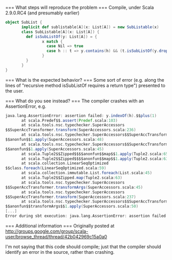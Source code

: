=== What steps will reproduce the problem ===
Compile, under Scala 2.9.0.RC4 (and presumably earlier)

```scala
object SubList {
       implicit def sublistable[A](x: List[A]) = new SubListable(x)
       class SubListable[A](x: List[A]) {
         def isSubListOf(y: List[A]) = {
                x match {
                  case Nil => true
                  case h :: t => y.contains(h) && (t.isSubListOf(y.drop(y.indexOf(h) + 1)))
                }
         }
       }
}
```

=== What is the expected behavior? ===
Some sort of error (e.g. along the lines of "recursive method isSubListOf requires a return type") presented to the user.


=== What do you see instead? ===
The compiler crashes with an AssertionError, e.g.

```scala
java.lang.AssertionError: assertion failed: y.indexOf(h).$$plus(1)
       at scala.Predef$$.assert(Predef.scala:103)
       at scala.tools.nsc.typechecker.SuperAccessors
$$SuperAccTransformer.transform(SuperAccessors.scala:236)
       at scala.tools.nsc.typechecker.SuperAccessors$$SuperAccTransformer$$
$$anonfun$$1.apply(SuperAccessors.scala:48)
       at scala.tools.nsc.typechecker.SuperAccessors$$SuperAccTransformer$$
$$anonfun$$1.apply(SuperAccessors.scala:45)
       at scala.Tuple2$$Zipped$$$$anonfun$$map$$1.apply(Tuple2.scala:65)
       at scala.Tuple2$$Zipped$$$$anonfun$$map$$1.apply(Tuple2.scala:63)
       at scala.collection.LinearSeqOptimized
$$class.foreach(LinearSeqOptimized.scala:59)
       at scala.collection.immutable.List.foreach(List.scala:45)
       at scala.Tuple2$$Zipped.map(Tuple2.scala:63)
       at scala.tools.nsc.typechecker.SuperAccessors
$$SuperAccTransformer.transformArgs(SuperAccessors.scala:45)
       at scala.tools.nsc.typechecker.SuperAccessors
$$SuperAccTransformer.transform(SuperAccessors.scala:237)
       at scala.tools.nsc.typechecker.SuperAccessors$$SuperAccTransformer$$
$$anonfun$$transformArgs$$1.apply(SuperAccessors.scala:50)
[...]
Error during sbt execution: java.lang.AssertionError: assertion failed: y.indexOf(h).$$plus(1)
```

=== Additional information ===
Originally posted at http://groups.google.com/group/scala-user/browse_thread/thread/42b042969c15a0a0

I'm not saying that this code should compile; just that the compiler should identify an error in the source, rather than crashing.
